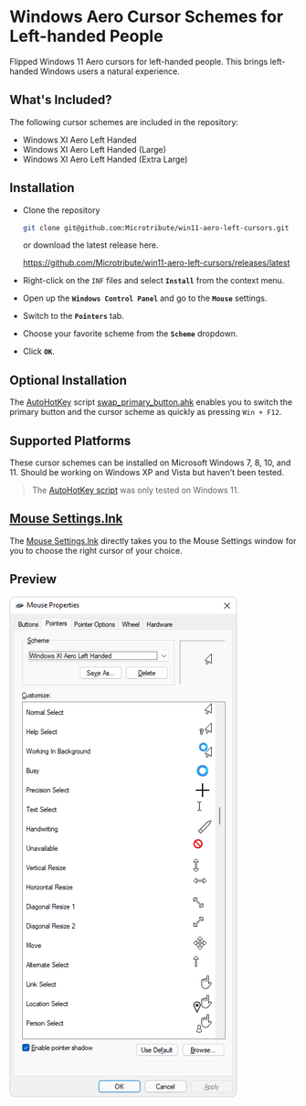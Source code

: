 # Windows Aero Cursor Schemes for Left-handed People

Flipped Windows 11 Aero cursors for left-handed people. This brings left-handed Windows users a natural experience.

## What's Included?

The following cursor schemes are included in the repository:

- Windows XI Aero Left Handed
- Windows XI Aero Left Handed (Large)
- Windows XI Aero Left Handed (Extra Large)

## Installation

- Clone the repository

  ```sh
  git clone git@github.com:Microtribute/win11-aero-left-cursors.git
  ```
  
  or download the latest release here.
  
  <https://github.com/Microtribute/win11-aero-left-cursors/releases/latest>
  
- Right-click on the `INF` files and select **`Install`** from the context menu.
- Open up the **`Windows Control Panel`** and go to the **`Mouse`** settings.
- Switch to the **`Pointers`** tab.
- Choose your favorite scheme from the **`Scheme`** dropdown.
- Click **`OK`**.

## Optional Installation

The [AutoHotKey](https://www.autohotkey.com) script [swap_primary_button.ahk](swap_primary_button.ahk) enables you to switch the primary button and the cursor scheme as quickly as pressing `Win + F12`.

## Supported Platforms

These cursor schemes can be installed on Microsoft Windows 7, 8, 10, and 11. Should be working on Windows XP and Vista but haven't been tested.

> The [AutoHotKey script](swap_primary_button.ahk) was only tested on Windows 11.

## [Mouse Settings.lnk](Mouse%20Settings.lnk)

The [Mouse Settings.lnk](Mouse%20Settings.lnk) directly takes you to the Mouse Settings window for you to choose the right cursor of your choice.

## Preview

![Screenshot](Screenshot.png)
